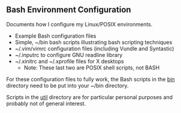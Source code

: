 ## Bash Environment Configuration
Documents how I configure my Linux/POSIX environments.
* Example Bash configuration files
* Simple, ~/bin bash scripts illustrating bash scripting techniques
* ~/.vim/vimrc configuration files (including Vundle and Syntastic)
* ~/.inputrc to configure GNU readline library
* ~/.xinitrc and ~/.xprofile files for X desktops
  - Note: These last two are POSIX shell scripts, not BASH

For these configuration files to fully work, the Bash
scripts in the [bin](bin) directory need to be put into
your ~/bin directory.

Scripts in the [util](util) directory are for particular
personal purposes and probably not of general interest.
